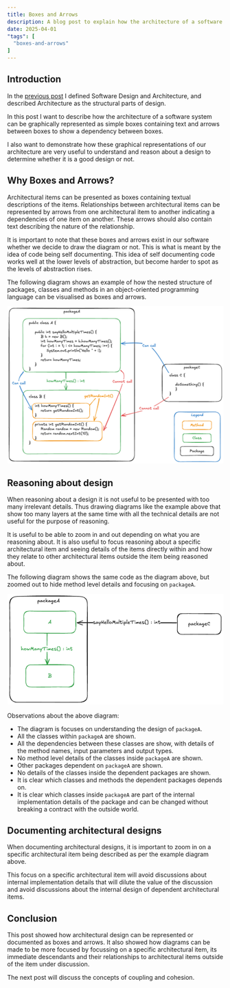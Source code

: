 ```yaml
---
title: Boxes and Arrows
description: A blog post to explain how the architecture of a software system can be graphically represented as simple boxes containing text and arrows between boxes to show a dependency between boxes.
date: 2025-04-01
"tags": [
  "boxes-and-arrows"
]
---
```


## Introduction

In the [previous post](/posts/design-and-architecture/) I defined Software Design and Architecture, and described Architecture as the structural parts of design.

In this post I want to describe how the architecture of a software system can be graphically represented as simple boxes containing text and arrows between boxes to show a dependency between boxes.

I also want to demonstrate how these graphical representations of our architecture are very useful to understand and reason about a design to determine whether it is a good design or not.

## Why Boxes and Arrows?

Architectural items can be presented as boxes containing textual descriptions of the items. Relationships between architectural items can be represented by arrows from one architectural item to another indicating a dependencies of one item on another. These arrows should also contain text describing the nature of the relationship.

It is important to note that these boxes and arrows exist in our software whether we decide to draw the diagram or not. This is what is meant by the idea of code being self documenting. This idea of self documenting code works well at the lower levels of abstraction, but become harder to spot as the levels of abstraction rises.

The following diagram shows an example of how the nested structure of packages, classes and methods in an object-oriented programming language can be visualised as boxes and arrows.

![Boxes and Arrows](boxes-and-arrows.png)

## Reasoning about design

When reasoning about a design it is not useful to be presented with too many irrelevant details. Thus drawing diagrams like the example above that show too many layers at the same time with all the technical details are not useful for the purpose of reasoning.

It is useful to be able to zoom in and out depending on what you are reasoning about. It is also useful to focus reasoning about a specific architectural item and seeing details of the items directly within and how they relate to other architectural items outside the item being reasoned about.

The following diagram shows the same code as the diagram above, but zoomed out to hide method level details and focusing on `packageA`.

![Boxes and Arrows](packageA.png)

Observations about the above diagram:

- The diagram is focuses on understanding the design of `packageA`.
- All the classes within `packageA` are shown.
- All the dependencies between these classes are show, with details of the method names, input parameters and output types.
- No method level details of the classes inside `packageA` are shown.
- Other packages dependent on `packageA` are shown.
- No details of the classes inside the dependent packages are shown.
- It is clear which classes and methods the dependent packages depends on.
- It is clear which classes inside `packageA` are part of the internal implementation details of the package and can be changed without breaking a contract with the outside world.

## Documenting architectural designs

When documenting architectural designs, it is important to zoom in on a specific architectural item being described as per the example diagram above.

This focus on a specific architectural item will avoid discussions about internal implementation details that will dilute the value of the discussion and avoid discussions about the internal design of dependent architectural items.

## Conclusion

This post showed how architectural design can be represented or documented as boxes and arrows. It also showed how diagrams can be made to be more focused by focussing on a specific architectural item, its immediate descendants and their relationships to architectural items outside of the item under discussion.

The next post will discuss the concepts of coupling and cohesion.